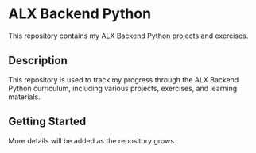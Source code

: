 # ALX Backend Python

This repository contains my ALX Backend Python projects and exercises.

## Description

This repository is used to track my progress through the ALX Backend Python curriculum, including various projects, exercises, and learning materials.

## Getting Started

More details will be added as the repository grows. 